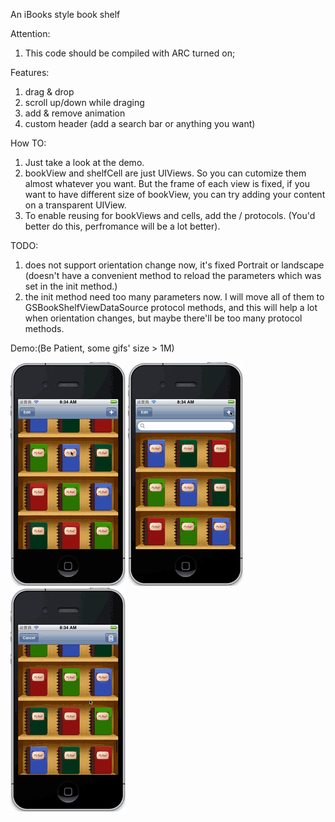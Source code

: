 An iBooks style book shelf

Attention:

1. This code should be compiled with ARC turned on;

Features:

1. drag & drop
2. scroll up/down while draging
3. add & remove animation
4. custom header (add a search bar or anything you want)


How TO:

1. Just take a look at the demo.
2. bookView and shelfCell are just UIViews. So you can cutomize them almost whatever you want. But the frame of each view is fixed, if you want to have different size of bookView, you can try adding your content on a transparent UIView.
3. To enable reusing for bookViews and cells, add the <GSBookView> / <GSBookShelfCell> protocols. (You'd better do this, perfromance will be a lot better).

TODO:

1. does not support orientation change now, it's fixed Portrait or landscape (doesn't have a convenient method to reload the parameters which was set in the init method.)
2. the init method need too many parameters now. I will move all of them to GSBookShelfViewDataSource protocol methods, and this will help a lot when orientation changes, but maybe there'll be too many protocol methods.

Demo:(Be Patient, some gifs' size > 1M)

![image](https://github.com/ultragtx/ultragtx.github.com/blob/master/images/Move_s.gif?raw=true)
![image](https://github.com/ultragtx/ultragtx.github.com/blob/master/images/Add_s.gif?raw=true)
![image](https://github.com/ultragtx/ultragtx.github.com/blob/master/images/Delete_s.gif?raw=true)